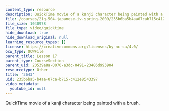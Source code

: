 ```yaml
---
content_type: resource
description: QuickTime movie of a kanji character being painted with a brush.
file: /courses/21g-504-japanese-iv-spring-2009/235b6ba5b4aa07cab715c412e8543397_3643.mov
file_size: 1040978
file_type: video/quicktime
hide_download: true
hide_download_original: null
learning_resource_types: []
license: https://creativecommons.org/licenses/by-nc-sa/4.0/
ocw_type: OCWFile
parent_title: Lesson 17
parent_type: CourseSection
parent_uid: 20539a8a-0070-a3dc-0491-23486d993904
resourcetype: Other
title: '3643'
uid: 235b6ba5-b4aa-07ca-b715-c412e8543397
video_metadata:
  youtube_id: null
---
```

QuickTime movie of a kanji character being painted with a brush.